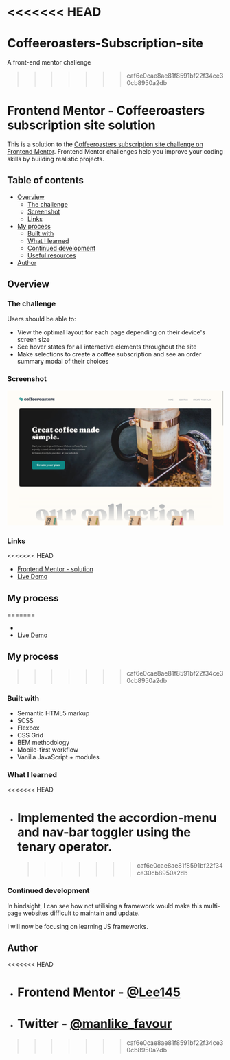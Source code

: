 # <<<<<<< HEAD

# Coffeeroasters-Subscription-site

A front-end mentor challenge

> > > > > > > caf6e0cae8ae81f8591bf22f34ce30cb8950a2db

# Frontend Mentor - Coffeeroasters subscription site solution

This is a solution to the [Coffeeroasters subscription site challenge on Frontend Mentor](https://coffeeroasters-subscription-site-iota.vercel.app/). Frontend Mentor challenges help you improve your coding skills by building realistic projects.

## Table of contents

- [Overview](#overview)
  - [The challenge](#the-challenge)
  - [Screenshot](#screenshot)
  - [Links](#links)
- [My process](#my-process)
  - [Built with](#built-with)
  - [What I learned](#what-i-learned)
  - [Continued development](#continued-development)
  - [Useful resources](#useful-resources)
- [Author](#author)

## Overview

### The challenge

Users should be able to:

- View the optimal layout for each page depending on their device's screen size
- See hover states for all interactive elements throughout the site
- Make selections to create a coffee subscription and see an order summary modal of their choices

### Screenshot

![](./assets/screenshot.png)

### Links

<<<<<<< HEAD

- [Frontend Mentor - solution](https://www.frontendmentor.io/solutions/html-scss-vanilla-js-X-m36ak-n)
- [Live Demo](https://coffeeroasters-subscription-site-zeta.vercel.app/)

## My process

=======

-
- [Live Demo](https://coffeeroasters-subscription-site-iota.vercel.app/index.html)

## My process

> > > > > > > caf6e0cae8ae81f8591bf22f34ce30cb8950a2db

### Built with

- Semantic HTML5 markup
- SCSS
- Flexbox
- CSS Grid
- BEM methodology
- Mobile-first workflow
- Vanilla JavaScript + modules

### What I learned

<<<<<<< HEAD

- # Implemented the accordion-menu and nav-bar toggler using the tenary operator.
  > > > > > > > caf6e0cae8ae81f8591bf22f34ce30cb8950a2db

### Continued development

In hindsight, I can see how not utilising a framework would make this multi-page websites difficult to maintain and update.

I will now be focusing on learning JS frameworks.

## Author

<<<<<<< HEAD

- # Frontend Mentor - [@Lee145](https://www.frontendmentor.io/profile/Favour)
- # Twitter - [@manlike_favour](https://www.twitter.com/Favour)

> > > > > > > caf6e0cae8ae81f8591bf22f34ce30cb8950a2db
